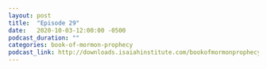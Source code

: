 ```yaml
---
layout: post
title:  "Episode 29"
date:   2020-10-03-12:00:00 -0500
podcast_duration: ""
categories: book-of-mormon-prophecy
podcast_link: http://downloads.isaiahinstitute.com/bookofmormonprophecypodcast/Episode_29_v1.mp3
---
```

